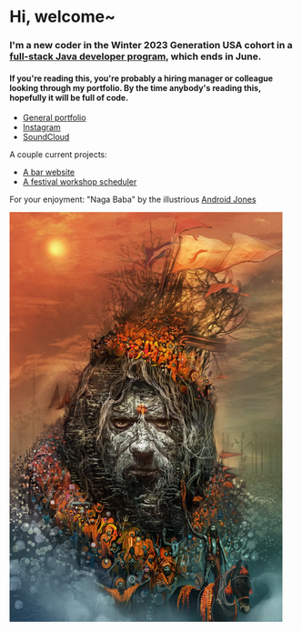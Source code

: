 # Hi, welcome~

### I'm a new coder in the Winter 2023 Generation USA cohort in a [full-stack Java developer program](https://usa.generation.org/national/junior-full-stack-java-developer/#program-fit), which ends in June.

#### If you're reading this, you're probably a hiring manager or colleague looking through my portfolio. By the time anybody's reading this, hopefully it will be full of code.

- [General portfolio](https://www.richardhartnell.com)
- [Instagram](https://www.instagram.com/contactballer)
- [SoundCloud](https://www.soundcloud.com/velveteen)

A couple current projects:

- [A bar website](https://richard-hartnell.github.io/admiralty)
- [A festival workshop scheduler](https://github.com/richard-hartnell/workshop-scheduler)

For your enjoyment: "Naga Baba" by the illustrious <a href="https://www.androidjones.com">Android Jones</a>

<img src="./Android_Jones_Naga_Baba.webp" style="height: auto; width: 50vw;">
